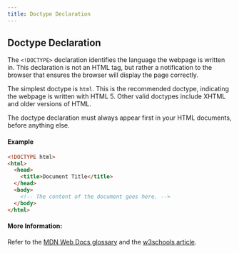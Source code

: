 ```yaml
---
title: Doctype Declaration
---
```

## Doctype Declaration
The `<!DOCTYPE>` declaration identifies the language the webpage is written in. This declaration is not an HTML tag, but rather a notification to the browser that ensures the browser will display the page correctly.

The simplest doctype is `html`. This is the recommended doctype, indicating the webpage is written with HTML 5. Other valid doctypes include XHTML and older versions of HTML.

The doctype declaration must always appear first in your HTML documents, before anything else.

#### Example
```html
<!DOCTYPE html>
<html>
  <head>
    <title>Document Title</title>
  </head>
  <body>
    <!-- The content of the document goes here. -->
  </body>
</html>
```

#### More Information:
Refer to the [MDN Web Docs glossary](https://developer.mozilla.org/en-US/docs/Glossary/Doctype) and the [w3schools article](https://www.w3schools.com/tags/tag_doctype.asp).
